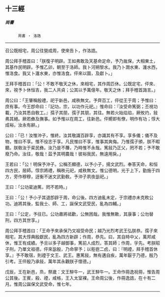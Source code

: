 

## 十三經

##### 尚書
　　　`周書 ‧ 洛誥`

* * *

召公既相宅，周公往營成周，使來告卜，作洛誥。

周公拜手稽首曰：「朕復子明辟。王如弗敢及天基命定命，予乃胤保，大相東土，其基作民明辟。予惟乙卯，朝至于洛師。我卜河朔黎水。我乃卜澗水東、瀍水西，惟洛食。我又卜瀍水東，亦惟洛食。伻來以圖，及獻卜。」

王拜手稽首曰：「公！不敢不敬天之休，來相宅，其作周匹休。公既定宅，伻來、來，視予卜休恒吉，我二人共貞；公其以予萬億年。敬天之休；拜手稽首誨言。」

周公曰：「王肇稱殷禮，祀于新邑，咸秩無文。予齊百工，伻從王于周；予惟曰：庶有事。今王卽命曰：『記功，宗，以功作元祀。』惟命曰：『汝受命篤弼；丕視功載，乃汝其悉自敎工。』孺子其朋，孺子其朋，其往。無若火始焰焰，厥攸灼，敍弗其絕。厥若彝及撫事。如予惟以在周工，往新邑。伻嚮即有僚，明作有功；惇大成裕，汝永有辭。」

公曰：「已！汝惟沖子，惟終。汝其敬識百辟享，亦識其有不享。享多儀；儀不及物，惟曰不享。惟不役志于享。凡民惟曰不享，惟事其爽侮。乃惟孺子頒，朕不暇聽。朕敎汝于棐民彝。汝乃是不蘉，乃時惟不永哉。篤敍乃正父，罔不若；予不敢廢乃命。汝往，敬哉！茲予其明農哉！彼裕我民，無遠用戾。」

王若曰：「公！明保予沖子。公稱丕顯德，以予小子，揚文武烈。奉答天命，和恒四方民，居師。惇宗將禮，稱秩元祀，咸秩無文。惟公德明，光于上下，勤施于四方，旁作穆穆，迓衡不迷文武勤敎。予沖子夙夜毖祀。」

王曰：「公功棐迪篤，罔不若時。」

王曰：「公！予小子其退卽辟于周，命公後。四方迪亂未定，于宗禮亦未克敉公功。迪將其後，監我士、師、工，誕保文武受民，亂為四輔。」

王曰：「公定，予往已。公功肅將祗歡，公無困哉。我惟無斁，其康事；公勿替刑，四方其世享。」

周公拜手稽首曰：「王命予來承保乃文祖受命民；越乃光烈考武王弘朕恭。孺子來相宅，其大惇典殷獻民，亂為四方新辟；作周，恭先。曰，其自時中乂，萬邦咸休，惟王有成績。予旦以多子越御事，篤前人成烈，答其師；作周，孚先。考朕昭子刑，乃單文祖德。伻來毖殷，乃命寧予；以秬鬯二卣，曰：『明禋，拜手稽首休享。』予不敢宿，則禋于文王、武王。惠篤敍，無有遘自疾，萬年厭于乃德，殷乃引考。王伻殷乃承敍，萬年其永觀朕子懷德。」

戊辰，王在新邑，烝，祭歲：文王騂牛一，武王騂牛一。王命作冊逸祝冊，惟告周公其後。王賓，殺、禋，咸格，王入太室裸。王命周公後，作冊逸誥，在十有二月。惟周公誕保文武受命，惟七年。

* * *

